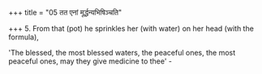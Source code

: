 +++
title = "05 तत एनां मूर्द्धन्यभिषिञ्चति"

+++
5. From that (pot) he sprinkles her (with water) on her head (with the formula),

'The blessed, the most blessed waters, the peaceful ones, the most peaceful ones, may they give medicine to thee' - 
